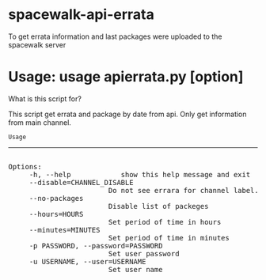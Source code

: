 # spacewalk-api-errata
To get errata information and last packages were uploaded to the spacewalk server

 Usage: usage apierrata.py [option]
========================================

What is this script for?

This script get errata and package by date from api. 
Only get information from main channel.



    Usage 
   -------


<pre>

Options:
     -h, --help            show this help message and exit
     --disable=CHANNEL_DISABLE
                        Do not see errara for channel label.[ centos7|epel7 ]
     --no-packages         
                        Disable list of packeges
     --hours=HOURS         
                        Set period of time in hours
     --minutes=MINUTES     
                        Set period of time in minutes
     -p PASSWORD, --password=PASSWORD
                        Set user password
     -u USERNAME, --user=USERNAME
                        Set user name
<pre>

